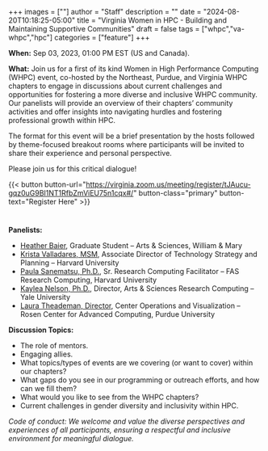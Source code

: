 +++
images = [""]
author = "Staff"
description = ""
date = "2024-08-20T10:18:25-05:00"
title = "Virginia Women in HPC - Building and Maintaining Supportive Communities"
draft = false
tags = ["whpc","va-whpc","hpc"]
categories = ["feature"]
+++

**When:** Sep 03, 2023, 01:00 PM EST (US and Canada).

**What:** Join us for a first of its kind Women in High Performance Computing (WHPC) event, co-hosted by the Northeast, Purdue, and Virginia WHPC chapters to engage in discussions about current challenges and opportunities for fostering a more diverse and inclusive WHPC community. Our panelists will provide an overview of their chapters’ community activities and offer insights into navigating hurdles and fostering professional growth within HPC. 

The format for this event will be a brief presentation by the hosts followed by theme-focused breakout rooms where participants will be invited to share their experience and personal perspective.

Please join us for this critical dialogue! 

{{< button button-url="https://virginia.zoom.us/meeting/register/tJAucu-gqz0uG9BI1NT1RfbZmViEU75n1cqx#/" button-class="primary" button-text="Register Here" >}}

#
**Panelists:**
* [Heather Baier](https://www.wm.edu/as/appliedscience/graduateprogram/our_students/baier_heather.php), Graduate Student – Arts & Sciences, William & Mary
* [Krista Valladares, MSM](https://www.linkedin.com/in/kristavalladares), Associate Director of Technology Strategy and Planning – Harvard University
* [Paula Sanematsu, Ph.D.](https://www.rc.fas.harvard.edu/about/people/paula-sanematsu/), Sr. Research Computing Facilitator – FAS Research Computing, Harvard University
* [Kaylea Nelson, Ph.D.](https://research.computing.yale.edu/about/leadership-team-staff/kaylea-nelson), Director, Arts & Sciences Research Computing – Yale University 
* [Laura Theademan, Director](https://www.rcac.purdue.edu/about/staff/ltheadem), Center Operations and Visualization – Rosen Center for Advanced Computing, Purdue University

**Discussion Topics:**
* The role of mentors.
* Engaging allies.
* What topics/types of events are we covering (or want to cover) within our chapters?
* What gaps do you see in our programming or outreach efforts, and how can we fill them?
* What would you like to see from the WHPC chapters?
* Current challenges in gender diversity and inclusivity within HPC.
 
_Code of conduct: We welcome and value the diverse perspectives and experiences of all participants, ensuring a respectful and inclusive environment for meaningful dialogue._

